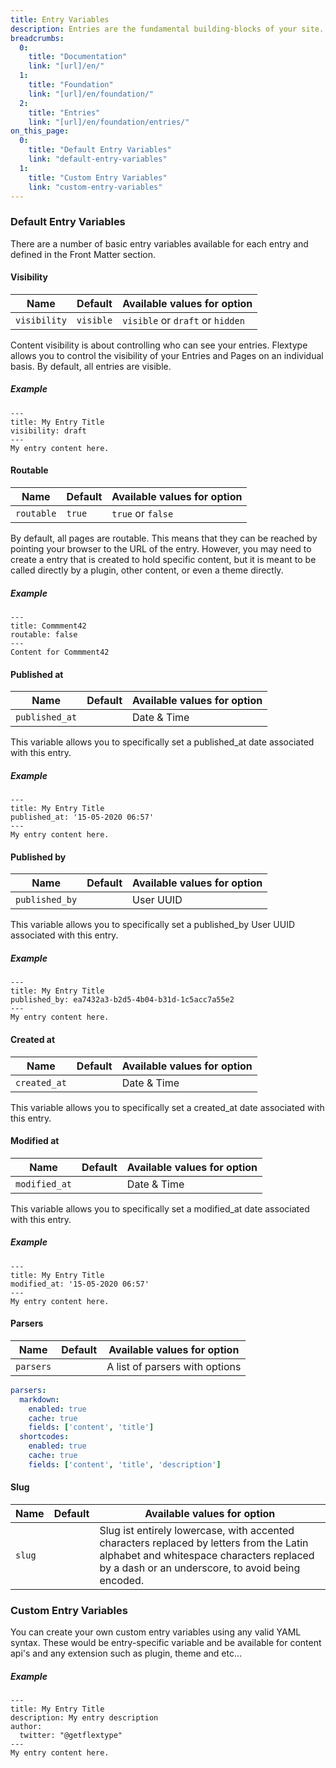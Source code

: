 ```yaml
---
title: Entry Variables
description: Entries are the fundamental building-blocks of your site. Each entry in Flextype should contains Entry Front Matter block in YAML format at the top of the file and Entry Content marked up using HTML + Markdown + Shortcodes at the bottom of the file.
breadcrumbs:
  0:
    title: "Documentation"
    link: "[url]/en/"
  1:
    title: "Foundation"
    link: "[url]/en/foundation/"
  2:
    title: "Entries"
    link: "[url]/en/foundation/entries/"
on_this_page:
  0:
    title: "Default Entry Variables"
    link: "default-entry-variables"
  1:
    title: "Custom Entry Variables"
    link: "custom-entry-variables"
---
```


### <a name="default-entry-variables"></a> Default Entry Variables

There are a number of basic entry variables available for each entry and defined in the Front Matter section.

#### Visibility

| Name | Default | Available values for option |
| --- | --- | --- |
| `visibility` | `visible` | `visible` or `draft` or `hidden`|

Content visibility is about controlling who can see your entries. Flextype allows you to control the visibility of your Entries and Pages on an individual basis. By default, all entries are visible.

##### Example

    ---
    title: My Entry Title
    visibility: draft
    ---
    My entry content here.

#### Routable

| Name | Default | Available values for option |
| --- | --- | --- |
| `routable` | `true` | `true` or `false`|

By default, all pages are routable. This means that they can be reached by pointing your browser to the URL of the entry. However, you may need to create a entry that is created to hold specific content, but it is meant to be called directly by a plugin, other content, or even a theme directly.

##### Example

    ---
    title: Commment42
    routable: false
    ---
    Content for Commment42

#### Published at

| Name | Default | Available values for option |
| --- | --- | --- |
| `published_at` |  | Date & Time |

This variable allows you to specifically set a published_at date associated with this entry.

##### Example

    ---
    title: My Entry Title
    published_at: '15-05-2020 06:57'
    ---
    My entry content here.

#### Published by

| Name | Default | Available values for option |
| --- | --- | --- |
| `published_by` |  | User UUID |

This variable allows you to specifically set a published_by User UUID associated with this entry.

##### Example

    ---
    title: My Entry Title
    published_by: ea7432a3-b2d5-4b04-b31d-1c5acc7a55e2
    ---
    My entry content here.

#### Created at

| Name | Default | Available values for option |
| --- | --- | --- |
| `created_at` |  | Date & Time |

This variable allows you to specifically set a created_at date associated with this entry.

#### Modified at

| Name | Default | Available values for option |
| --- | --- | --- |
| `modified_at` |  | Date & Time |

This variable allows you to specifically set a modified_at date associated with this entry.

##### Example

    ---
    title: My Entry Title
    modified_at: '15-05-2020 06:57'
    ---
    My entry content here.

#### Parsers

| Name | Default | Available values for option |
| --- | --- | --- |
| `parsers` |  | A list of parsers with options |

```yaml
parsers:
  markdown:
    enabled: true
    cache: true
    fields: ['content', 'title']
  shortcodes:
    enabled: true
    cache: true
    fields: ['content', 'title', 'description']
```

#### Slug

| Name | Default | Available values for option |
| --- | --- | --- |
| `slug` |  | Slug ist entirely lowercase, with accented characters replaced by letters from the Latin alphabet and whitespace characters replaced by a dash or an underscore, to avoid being encoded. |

### <a name="custom-entry-variables"></a> Custom Entry Variables

You can create your own custom entry variables using any valid YAML syntax. These would be entry-specific variable and be available for content api's and any extension such as plugin, theme and etc...

##### Example

    ---
    title: My Entry Title
    description: My entry description
    author:
      twitter: "@getflextype"
    ---
    My entry content here.

<!--
There are a number of predefined global variables that you can set in the front matter of a entry.

* published_at
* created_at
* modified_at
* slug
* content
-->
